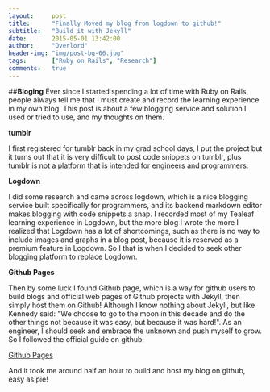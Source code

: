 ```yaml
---
layout:     post
title:      "Finally Moved my blog from logdown to github!"
subtitle:   "Build it with Jekyll"
date:       2015-05-01 13:42:00
author:     "Overlord"
header-img: "img/post-bg-06.jpg"
tags:       ["Ruby on Rails", "Research"]
comments:   true
---
```



##**Bloging**
Ever since I started spending a lot of time with Ruby on Rails, people always tell me that I must create and record the learning experience in my own blog. This post is about a few blogging service and solution I used or tried to use, and my thoughts on them.

**tumblr**

I first registered for tumblr back in my grad school days, I put the project but it turns out that it is very difficult to post code snippets on tumblr, plus tumblr is not a platform that is intended for engineers and programmers. 

**Logdown**

I did some research and came across logdown, which is a nice blogging service built specifically for programmers, and its backend markdown editor makes blogging with code snippets a snap. I recorded most of my Tealeaf learning experience in Logdown, but the more blog I wrote the more I realized that Logdown has a lot of shortcomings, such as there is no way to include images and graphs in a blog post, because it is reserved as a premium feature in Logdown. So I that is when I decided to seek other blogging platform to replace Logdown.

**Github Pages**

Then by some luck I found Github page, which is a way for github users to build blogs and official web pages of Github projects with Jekyll, then simply host them on Github! Although I know nothing about Jekyll, but like Kennedy said: "We choose to go to the moon in this decade and do the other things not because it was easy, but because it was hard!". As an engineer, I should seek and embrace the unknown and push myself to grow. So I followed the official guide on github:

<a href="https://pages.github.com/ ">Github Pages</a>

And it took me around half an hour to build and host my blog on github, easy as pie!



